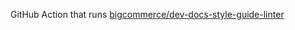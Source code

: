 GitHub Action that runs [bigcommerce/dev-docs-style-guide-linter](https://github.com/bigcommerce/dev-docs-style-guide-linter)
